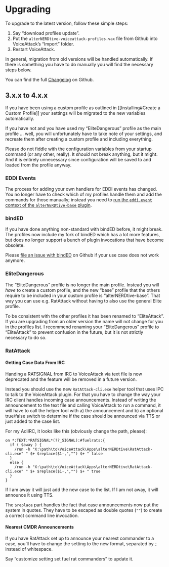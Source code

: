 ﻿# Upgrading

To upgrade to the latest version, follow these simple steps:

1. Say “download profiles update”.
1. Put the `alterNERDtive-voiceattack-profiles.vax` file from Github into
   VoiceAttack’s “Import” folder.
1. Restart VoiceAttack.

In general, migration from old versions will be handled automatically. If there
is something you have to do manually you will find the necessary steps below.

You can find the full
[Changelog](https://github.com/alterNERDtive/VoiceAttack-profiles/blob/release/CHANGELOG.md)
on Github.

## 3.x.x to 4.x.x

If you have been using a custom profile as outlined in [[Installing#Create a 
Custom Profile]] your settings will be migrated to the new variables
automatically.

If you have not and you have used my “EliteDangerous” profile as the main
profile … well, you will unfortunately have to take note of your settings, and
recreate them after creating a custom profile and including everything.

Please do not fiddle with the configuration variables from your startup command
(or any other, really). It _should_ not break anything, but it might. And it is
entirely unnecessary since configuration will be saved to and loaded from the
profile anyway.

### EDDI Events

The process for adding your own handlers for EDDI events has changed. You no
longer have to check which of my profiles handle them and add the commands for
those manually; instead you need to [run the `eddi.event` context of the
`alterNERDtive-base` plugin](../configuration/general#eddi-events).

### bindED

If you have done anything non-standard with bindED before, it might break. The
profiles now include my fork of bindED which has a lot more features, but
does no longer support a bunch of plugin invocations that have become obsolete.

Please [file an issue with
bindED](https://github.com/alterNERDtive/bindED/issues/new/choose) on Github if
your use case does not work anymore.

### EliteDangerous

The “EliteDangerous” profile is no longer the main profile. Instead you will
_have_ to create a custom profile, and the new “base” profile that the others
require to be included in your custom profile is “alterNERDtive-base”. That way
you can use e.g. RatAttack without having to also use the general Elite profile.

To be consistent with the other profiles it has been renamed to “EliteAttack”.
If you are upgrading from an older version the name will not change for you in
the profiles list. I recommend renaming your “EliteDangerous” profile to
“EliteAttack” to prevent confusion in the future, but it is not strictly
necessary to do so.

### RatAttack

#### Getting Case Data From IRC

Handing a RATSIGNAL from IRC to VoiceAttack via text file is now deprecated and
the feature will be removed in a future version.

Instead you should use the new `RatAttack-cli.exe` helper tool that uses IPC to
talk to the VoiceAttack plugin. For that you have to change the way your IRC
client handles incoming case announcements. Instead of writing the announcement
to the text file and calling VoiceAttack to run a command, it will have to call
the helper tool with a) the announcement and b) an optional true/false switch to
determine if the case should be announced via TTS or just added to the case
list.

For my AdiIRC, it looks like this (obviously change the path, please):

```adiirc
on *:TEXT:*RATSIGNAL*(??_SIGNAL):#fuelrats:{
  if ( $away ) {
    /run -h "X:\path\to\VoiceAttack\Apps\alterNERDtive\RatAttack-cli.exe" " $+ $replace($1-,","") $+ " false
  }
  else {
    /run -h "X:\path\to\VoiceAttack\Apps\alterNERDtive\RatAttack-cli.exe" " $+ $replace($1-,","") $+ " true
  }
}
```

If I am away it will just add the new case to the list. If I am not away, it
will announce it using TTS.

The `$replace` part handles the fact that case announcements now put the system
in quotes. They have to be escaped as double quotes (`""`) to create a correct
command line invocation.

#### Nearest CMDR Announcements

If you have RatAttack set up to announce your nearest commander to a case,
you’ll have to change the setting to the new format, separated by `;` instead of
whitespace.

Say “customize setting set fuel rat commanders” to update it.
